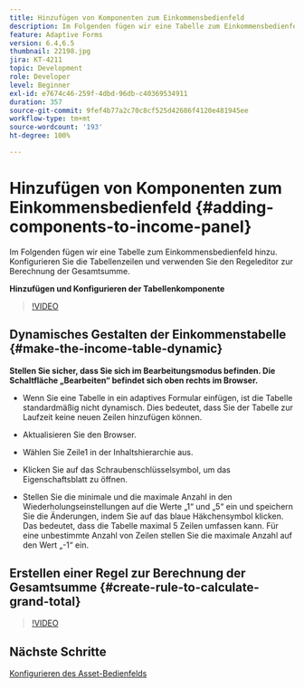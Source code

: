 ```yaml
---
title: Hinzufügen von Komponenten zum Einkommensbedienfeld
description: Im Folgenden fügen wir eine Tabelle zum Einkommensbedienfeld hinzu. Konfigurieren Sie die Tabellenzeilen und verwenden Sie den Regeleditor zur Berechnung der Gesamtsumme.
feature: Adaptive Forms
version: 6.4,6.5
thumbnail: 22198.jpg
jira: KT-4211
topic: Development
role: Developer
level: Beginner
exl-id: e7674c46-259f-4dbd-96db-c40369534911
duration: 357
source-git-commit: 9fef4b77a2c70c8cf525d42686f4120e481945ee
workflow-type: tm+mt
source-wordcount: '193'
ht-degree: 100%

---
```


# Hinzufügen von Komponenten zum Einkommensbedienfeld {#adding-components-to-income-panel}

Im Folgenden fügen wir eine Tabelle zum Einkommensbedienfeld hinzu. Konfigurieren Sie die Tabellenzeilen und verwenden Sie den Regeleditor zur Berechnung der Gesamtsumme.

**Hinzufügen und Konfigurieren der Tabellenkomponente**

>[!VIDEO](https://video.tv.adobe.com/v/22198?quality=12&learn=on)



## Dynamisches Gestalten der Einkommenstabelle {#make-the-income-table-dynamic}

**Stellen Sie sicher, dass Sie sich im Bearbeitungsmodus befinden. Die Schaltfläche „Bearbeiten“ befindet sich oben rechts im Browser.**

* Wenn Sie eine Tabelle in ein adaptives Formular einfügen, ist die Tabelle standardmäßig nicht dynamisch. Dies bedeutet, dass Sie der Tabelle zur Laufzeit keine neuen Zeilen hinzufügen können.

* Aktualisieren Sie den Browser.

* Wählen Sie Zeile1 in der Inhaltshierarchie aus.

* Klicken Sie auf das Schraubenschlüsselsymbol, um das Eigenschaftsblatt zu öffnen.

* Stellen Sie die minimale und die maximale Anzahl in den Wiederholungseinstellungen auf die Werte „1“ und „5“ ein und speichern Sie die Änderungen, indem Sie auf das blaue Häkchensymbol klicken. Das bedeutet, dass die Tabelle maximal 5 Zeilen umfassen kann. Für eine unbestimmte Anzahl von Zeilen stellen Sie die maximale Anzahl auf den Wert „-1“ ein.

## Erstellen einer Regel zur Berechnung der Gesamtsumme {#create-rule-to-calculate-grand-total}


>[!VIDEO](https://video.tv.adobe.com/v/22197?quality=12&learn=on)

## Nächste Schritte

[Konfigurieren des Asset-Bedienfelds](./configuring-assets-panel.md)
